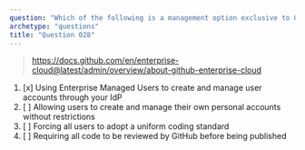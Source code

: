 ```yaml
---
question: "Which of the following is a management option exclusive to GitHub Enterprise Cloud?"
archetype: "questions"
title: "Question 028"
---
```


> https://docs.github.com/en/enterprise-cloud@latest/admin/overview/about-github-enterprise-cloud
1. [x] Using Enterprise Managed Users to create and manage user accounts through your IdP
1. [ ] Allowing users to create and manage their own personal accounts without restrictions
1. [ ] Forcing all users to adopt a uniform coding standard
1. [ ] Requiring all code to be reviewed by GitHub before being published
